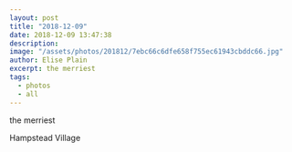 ```yaml
---
layout: post
title: "2018-12-09"
date: 2018-12-09 13:47:38
description: 
image: "/assets/photos/201812/7ebc66c6dfe658f755ec61943cbddc66.jpg"
author: Elise Plain
excerpt: the merriest
tags: 
  - photos
  - all
---
```


the merriest
<p></p>
Hampstead Village